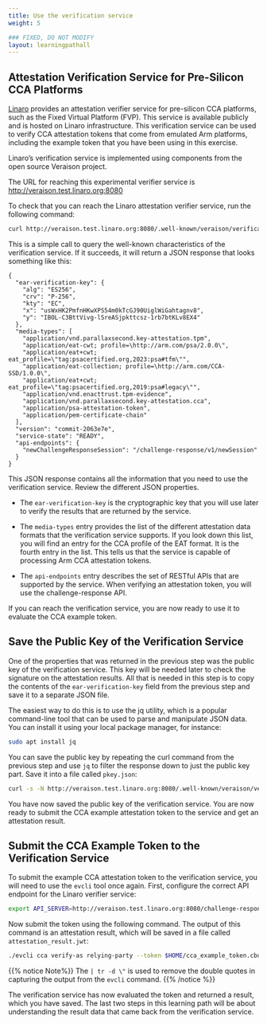 ```yaml
---
title: Use the verification service
weight: 5

### FIXED, DO NOT MODIFY
layout: learningpathall
---
```


## Attestation Verification Service for Pre-Silicon CCA Platforms
[Linaro](https://www.linaro.org/) provides an attestation verifier service for pre-silicon CCA platforms, such as the Fixed Virtual Platform (FVP). This service is available publicly and is hosted on Linaro infrastructure. This verification service can be used to verify CCA attestation tokens that come from emulated Arm platforms, including the example token that you have been using in this exercise.

Linaro’s verification service is implemented using components from the open source Veraison project.

The URL for reaching this experimental verifier service is http://veraison.test.linaro.org:8080

To check that you can reach the Linaro attestation verifier service, run the following command:

```bash
curl http://veraison.test.linaro.org:8080/.well-known/veraison/verification
```

This is a simple call to query the well-known characteristics of the verification service. If it succeeds, it will return a JSON response that looks something like this:

```output
{
  "ear-verification-key": {
    "alg": "ES256",
    "crv": "P-256",
    "kty": "EC",
    "x": "usWxHK2PmfnHKwXPS54m0kTcGJ90UiglWiGahtagnv8",
    "y": "IBOL-C3BttVivg-lSreASjpkttcsz-1rb7btKLv8EX4"
  },
  "media-types": [
    "application/vnd.parallaxsecond.key-attestation.tpm",
    "application/eat-cwt; profile=\http://arm.com/psa/2.0.0\",
    "application/eat+cwt; eat_profile=\"tag:psacertified.org,2023:psa#tfm\"",
    "application/eat-collection; profile=\http://arm.com/CCA-SSD/1.0.0\",
    "application/eat+cwt; eat_profile=\"tag:psacertified.org,2019:psa#legacy\"",
    "application/vnd.enacttrust.tpm-evidence",
    "application/vnd.parallaxsecond.key-attestation.cca",
    "application/psa-attestation-token",
    "application/pem-certificate-chain"
  ],
  "version": "commit-2063e7e",
  "service-state": "READY",
  "api-endpoints": {
    "newChallengeResponseSession": "/challenge-response/v1/newSession"
  }
}
```

This JSON response contains all the information that you need to use the verification service. Review the different JSON properties.

- The `ear-verification-key` is the cryptographic key that you will use later to verify the results that are returned by the service.

- The `media-types` entry provides the list of the different attestation data formats that the verification service supports. If you look down this list, you will find an entry for the CCA profile of the EAT format. It is the fourth entry in the list. This tells us that the service is capable of processing Arm CCA attestation tokens.

- The `api-endpoints` entry describes the set of RESTful APIs that are supported by the service. When verifying an attestation token, you will use the challenge-response API.

If you can reach the verification service, you are now ready to use it to evaluate the CCA example token.

## Save the Public Key of the Verification Service

One of the properties that was returned in the previous step was the public key of the verification service. This key will be needed later to check the signature on the attestation results. All that is needed in this step is to copy the contents of the `ear-verification-key` field from the previous step and save it to a separate JSON file.

The easiest way to do this is to use the jq utility, which is a popular command-line tool that can be used to parse and manipulate JSON data. You can install it using your local package manager, for instance:

```bash
sudo apt install jq
```

You can save the public key by repeating the curl command from the previous step and use `jq` to filter the response down to just the public key part. Save it into a file called `pkey.json`:

```bash
curl -s -N http://veraison.test.linaro.org:8080/.well-known/veraison/verification | jq '."ear-verification-key"' > $HOME/pkey.json
```
You have now saved the public key of the verification service. You are now ready to submit the CCA example attestation token to the service and get an attestation result.

## Submit the CCA Example Token to the Verification Service
To submit the example CCA attestation token to the verification service, you will need to use the `evcli` tool once again. First, configure the correct API endpoint for the Linaro verifier service:

```bash
export API_SERVER=http://veraison.test.linaro.org:8080/challenge-response/v1/newSession
```

Now submit the token using the following command. The output of this command is an attestation result, which will be saved in a file called `attestation_result.jwt`:

```bash
./evcli cca verify-as relying-party --token $HOME/cca_example_token.cbor | tr -d \" > $HOME/attestation_result.jwt
```

{{% notice Note%}}
The `| tr -d \"` is used to remove the double quotes in capturing the output from the `evcli` command.
{{% /notice %}}

The verification service has now evaluated the token and returned a result, which you have saved.
The last two steps in this learning path will be about understanding the result data that came back from the verification service.
